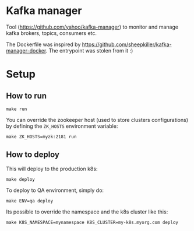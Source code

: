 # Kafka manager

Tool (https://github.com/yahoo/kafka-manager) to monitor and manage kafka brokers, topics, consumers etc.

The Dockerfile was inspired by https://github.com/sheepkiller/kafka-manager-docker. The entrypoint was stolen from it :)

# Setup

## How to run

```
make run
```

You can override the zookeeper host (used to store clusters configurations) by defining the `ZK_HOSTS` environment variable:

```
make ZK_HOSTS=myzk:2181 run
```

## How to deploy

This will deploy to the production k8s:

```
make deploy
```

To deploy to QA environment, simply do:

```
make ENV=qa deploy
```

Its possible to override the namespace and the k8s cluster like this:

```
make K8S_NAMESPACE=mynamespace K8S_CLUSTER=my-k8s.myorg.com deploy
```
